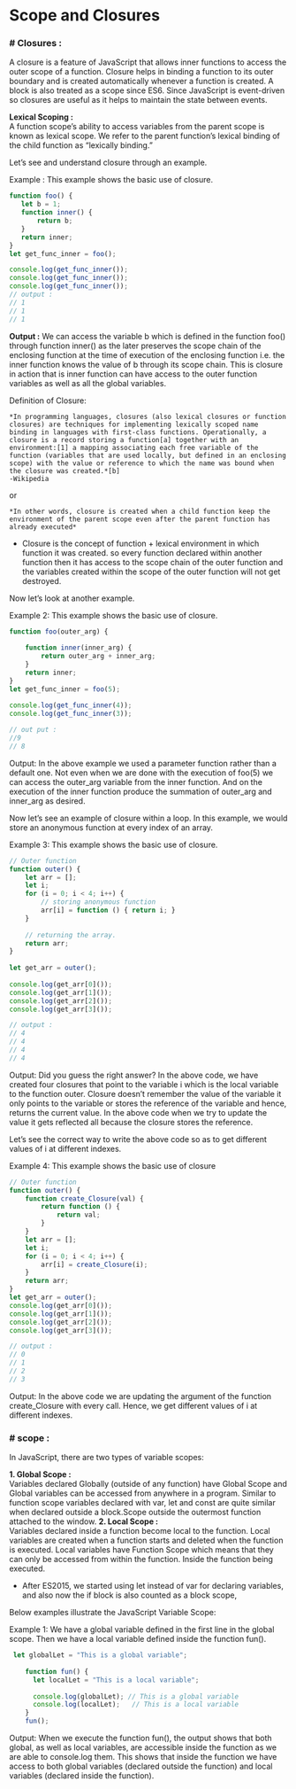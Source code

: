# Scope and Closures

### # Closures :
A closure is a feature of JavaScript that allows inner functions to access the outer scope of a function. Closure helps in binding a function to its outer boundary and is created automatically whenever a function is created. A block is also treated as a scope since ES6. Since JavaScript is event-driven so closures are useful as it helps to maintain the state between events.

**Lexical Scoping :**  
 A function scope’s ability to access variables from the parent scope is known as lexical scope. We refer to the parent function’s lexical binding of the child function as “lexically binding.”

 Let’s see and understand closure through an example. 

 Example : This example shows the basic use of closure.

 ```js
 function foo() {
    let b = 1;
    function inner() {
        return b;
    }
    return inner;
}
let get_func_inner = foo();
 
console.log(get_func_inner());
console.log(get_func_inner());
console.log(get_func_inner());
// output :
// 1
// 1
// 1
 ```

**Output :** We can access the variable b which is defined in the function foo() through function inner() as the later preserves the scope chain of the enclosing function at the time of execution of the enclosing function i.e. the inner function knows the value of b through its scope chain. 
This is closure in action that is inner function can have access to the outer function variables as well as all the global variables.


Definition of Closure: 

    *In programming languages, closures (also lexical closures or function closures) are techniques for implementing lexically scoped name binding in languages with first-class functions. Operationally, a closure is a record storing a function[a] together with an environment:[1] a mapping associating each free variable of the function (variables that are used locally, but defined in an enclosing scope) with the value or reference to which the name was bound when the closure was created.*[b] 
    -Wikipedia

or 

    *In other words, closure is created when a child function keep the environment of the parent scope even after the parent function has already executed* 


- Closure is the concept of function + lexical environment in which function it was created. so every function declared within another function then it has access to the scope chain of the outer function and the variables created within the scope of the outer function will not get destroyed.

Now let’s look at another example. 

Example 2: This example shows the basic use of closure.
```js
function foo(outer_arg) {
 
    function inner(inner_arg) {
        return outer_arg + inner_arg;
    }
    return inner;
}
let get_func_inner = foo(5);
 
console.log(get_func_inner(4));
console.log(get_func_inner(3));

// out put :
//9
// 8
```

Output: In the above example we used a parameter function rather than a default one. Not even when we are done with the execution of foo(5) we can access the outer_arg variable from the inner function. And on the execution of the inner function produce the summation of outer_arg and inner_arg as desired. 


Now let’s see an example of closure within a loop. 
In this example, we would store an anonymous function at every index of an array. 

Example 3: This example shows the basic use of closure.
```js
// Outer function
function outer() {
    let arr = [];
    let i;
    for (i = 0; i < 4; i++) {
        // storing anonymous function
        arr[i] = function () { return i; }
    }
 
    // returning the array.
    return arr;
}
 
let get_arr = outer();
 
console.log(get_arr[0]());
console.log(get_arr[1]());
console.log(get_arr[2]());
console.log(get_arr[3]());

// output :
// 4
// 4
// 4
// 4
```

Output: Did you guess the right answer? In the above code, we have created four closures that point to the variable i which is the local variable to the function outer. Closure doesn’t remember the value of the variable it only points to the variable or stores the reference of the variable and hence, returns the current value. In the above code when we try to update the value it gets reflected all because the closure stores the reference. 


Let’s see the correct way to write the above code so as to get different values of i at different indexes. 

Example 4: This example shows the basic use of closure

```js
// Outer function
function outer() {
    function create_Closure(val) {
        return function () {
            return val;
        }
    }
    let arr = [];
    let i;
    for (i = 0; i < 4; i++) {
        arr[i] = create_Closure(i);
    }
    return arr;
}
let get_arr = outer();
console.log(get_arr[0]());
console.log(get_arr[1]());
console.log(get_arr[2]());
console.log(get_arr[3]());

// output :
// 0
// 1
// 2
// 3
```

Output: In the above code we are updating the argument of the function create_Closure with every call. Hence, we get different values of i at different indexes.


### # scope :

In JavaScript, there are two types of variable scopes:

**1. Global Scope :**  
 Variables declared Globally (outside of any function) have Global Scope and Global variables can be accessed from anywhere in a program. Similar to function scope variables declared with var, let and const are quite similar when declared outside a block.Scope outside the outermost function attached to the window.
**2. Local Scope :**  
 Variables declared inside a function become local to the function. Local variables are created when a function starts and deleted when the function is executed. Local variables have Function Scope which means that they can only be accessed from within the function. Inside the function being executed. 


- After ES2015, we started using let instead of var for declaring variables, and also now the if block is also counted as a block scope, 

Below examples illustrate the JavaScript Variable Scope:

Example 1: We have a global variable defined in the first line in the global scope. Then we have a local variable defined inside the function fun(). 

```js
 let globalLet = "This is a global variable";
 
    function fun() {
      let localLet = "This is a local variable";
 
      console.log(globalLet); // This is a global variable
      console.log(localLet);   // This is a local variable
    }
    fun();
```
   
Output: When we execute the function fun(), the output shows that both global, as well as local variables, are accessible inside the function as we are able to console.log them. This shows that inside the function we have access to both global variables (declared outside the function) and local variables (declared inside the function). 